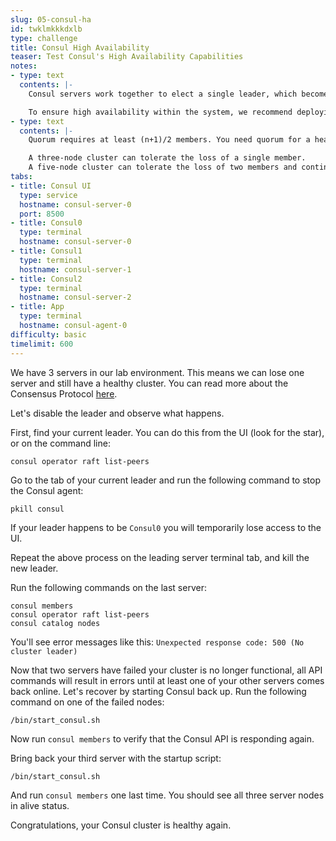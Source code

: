 ```yaml
---
slug: 05-consul-ha
id: twklmkkkdxlb
type: challenge
title: Consul High Availability
teaser: Test Consul's High Availability Capabilities
notes:
- type: text
  contents: |-
    Consul servers work together to elect a single leader, which becomes the primary source of truth for the cluster. All updates are forwarded to the cluster leader. If the leader goes down one of the other servers can immediately take its place.

    To ensure high availability within the system, we recommend deploying Consul with 3 or 5 server nodes.
- type: text
  contents: |-
    Quorum requires at least (n+1)/2 members. You need quorum for a healthy cluster. <br>

    A three-node cluster can tolerate the loss of a single member.
    A five-node cluster can tolerate the loss of two members and continue to operate.
tabs:
- title: Consul UI
  type: service
  hostname: consul-server-0
  port: 8500
- title: Consul0
  type: terminal
  hostname: consul-server-0
- title: Consul1
  type: terminal
  hostname: consul-server-1
- title: Consul2
  type: terminal
  hostname: consul-server-2
- title: App
  type: terminal
  hostname: consul-agent-0
difficulty: basic
timelimit: 600
---
```

We have 3 servers in our lab environment. This means we can lose one
server and still have a healthy cluster. You can read more about the Consensus
Protocol [here](https://www.consul.io/docs/internals/consensus.html). <br>

Let's disable the leader and observe what happens. <br>

First, find your current leader.
You can  do this from the UI (look for the star), or on the command line: <br>

```
consul operator raft list-peers
```

Go to the tab of your current leader and run the following command to stop the Consul agent: <br>

```
pkill consul
```

If your leader happens to be `Consul0` you will temporarily lose access to the UI. <br>

Repeat the above process on the leading server terminal tab, and kill the new leader. <br>

Run the following commands on the last server: <br>

```
consul members
consul operator raft list-peers
consul catalog nodes
```

You'll see error messages like this: `Unexpected response code: 500 (No cluster leader)` <br>

Now that two servers have failed your cluster is no longer functional,
all API commands will result in errors until at least one of your other servers comes back online.
Let's recover by starting Consul back up. Run the following command on one of the failed nodes: <br>

```
/bin/start_consul.sh
```

Now run `consul members` to verify that the Consul API is responding again. <br>

Bring back your third server with the startup script: <br>

```
/bin/start_consul.sh
```

And run `consul members` one last time. You should see all three server nodes in alive status. <br>

Congratulations, your Consul cluster is healthy again.